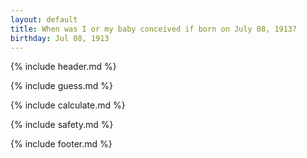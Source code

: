 ```yaml
---
layout: default
title: When was I or my baby conceived if born on July 08, 1913?
birthday: Jul 08, 1913
---
```


{% include header.md %}

{% include guess.md %}

{% include calculate.md %}

{% include safety.md %}

{% include footer.md %}



